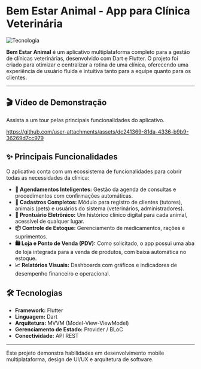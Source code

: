 # Bem Estar Animal - App para Clínica Veterinária

![Tecnologia](https://img.shields.io/badge/feito%20com-Flutter-blue)

**Bem Estar Animal** é um aplicativo multiplataforma completo para a gestão de clínicas veterinárias, desenvolvido com Dart e Flutter. O projeto foi criado para otimizar e centralizar a rotina de uma clínica, oferecendo uma experiência de usuário fluida e intuitiva tanto para a equipe quanto para os clientes.

---

## 🎬 Vídeo de Demonstração

Assista a um tour pelas principais funcionalidades do aplicativo.



https://github.com/user-attachments/assets/dc241369-81da-4336-b9b9-36269d7cc979


## ✨ Principais Funcionalidades

O aplicativo conta com um ecossistema de funcionalidades para cobrir todas as necessidades da clínica:

* **📅 Agendamentos Inteligentes:** Gestão da agenda de consultas e procedimentos com confirmações automáticas.
* **📂 Cadastros Completos:** Módulo para registro de clientes (tutores), animais (pets) e usuários do sistema (veterinários, administradores).
* **🐾 Prontuário Eletrônico:** Um histórico clínico digital para cada animal, acessível de qualquer lugar.
* **📦 Controle de Estoque:** Gerenciamento de medicamentos, rações e suprimentos.
* **🛍️ Loja e Ponto de Venda (PDV):** Como solicitado, o app possui uma aba de loja integrada para a venda de produtos, com baixa automática no estoque.
* **📈 Relatórios Visuais:** Dashboards com gráficos e indicadores de desempenho financeiro e operacional.

## 🛠️ Tecnologias

* **Framework:** Flutter
* **Linguagem:** Dart
* **Arquitetura:** MVVM (Model-View-ViewModel)
* **Gerenciamento de Estado:** Provider / BLoC
* **Conectividade:** API REST

---

Este projeto demonstra habilidades em desenvolvimento mobile multiplataforma, design de UI/UX e arquitetura de software.
